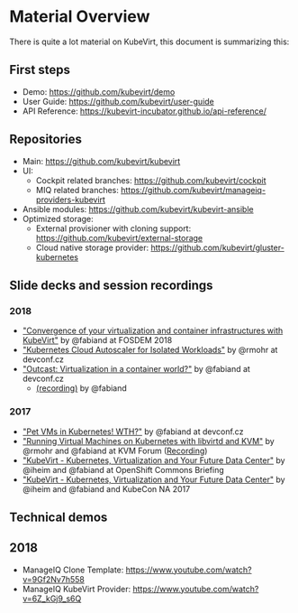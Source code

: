 # Material Overview

There is quite a lot material on KubeVirt, this document is summarizing this:

## First steps

- Demo: https://github.com/kubevirt/demo
- User Guide: https://github.com/kubevirt/user-guide
- API Reference: https://kubevirt-incubator.github.io/api-reference/

## Repositories

- Main: https://github.com/kubevirt/kubevirt
- UI:
  - Cockpit related branches: https://github.com/kubevirt/cockpit
  - MIQ related branches: https://github.com/kubevirt/manageiq-providers-kubevirt
- Ansible modules: https://github.com/kubevirt/kubevirt-ansible
- Optimized storage:
  - External provisioner with cloning support: https://github.com/kubevirt/external-storage
  - Cloud native storage provider: https://github.com/kubevirt/gluster-kubernetes

## Slide decks and session recordings

### 2018

- ["Convergence of your virtualization and container infrastructures with KubeVirt"](http://redhat.slides.com/fdeutsch/fosdem-2018-kubevirt#/) by @fabiand at FOSDEM 2018
- ["Kubernetes Cloud Autoscaler for Isolated Workloads"](https://www.youtube.com/watch?v=BzY2mzeVjrw) by @rmohr at devconf.cz
- ["Outcast: Virtualization in a container world?"](https://www.slideshare.net/FabianDeutsch/outcast-virtualization-in-a-container-world) by @fabiand at devconf.cz
  - [(recording)](https://www.youtube.com/watch?v=avxBRRwRa-8) by @fabiand

### 2017
- ["Pet VMs in Kubernetes! WTH?"](http://redhat.slides.com/fdeutsch/kubevirt-intro-devconf-2017) by @fabiand at devconf.cz
- ["Running Virtual Machines on Kubernetes with libvirtd and KVM"](http://redhat.slides.com/fdeutsch/running-virtual-machines-on-kubernetes-with-libvirt-and-kvm-at-kvm-forum-2017#/) by @rmohr and @fabiand at KVM Forum
  ([Recording](https://www.youtube.com/watch?v=Wh-ejUyuHJ0))
- ["KubeVirt - Kubernetes, Virtualization and Your Future Data Center"](https://www.youtube.com/watch?v=IfuL2rYhMKY) by @iheim and @fabiand at OpenShift Commons Briefing
- ["KubeVirt - Kubernetes, Virtualization and Your Future Data Center"](https://www.youtube.com/watch?v=0dob7KsJizg) by @iheim and @fabiand and KubeCon NA 2017

## Technical demos

## 2018

- ManageIQ Clone Template: https://www.youtube.com/watch?v=9Gf2Nv7h558
- ManageIQ KubeVirt Provider: https://www.youtube.com/watch?v=6Z_kGj9_s6Q
